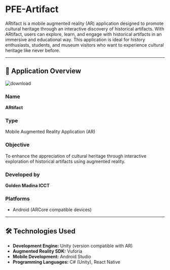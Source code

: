# PFE-Artifact

ARtifact is a mobile augmented reality (AR) application designed to promote cultural heritage through an interactive discovery of historical artifacts. With ARtifact, users can explore, learn, and engage with historical artifacts in an immersive and educational way. This application is ideal for history enthusiasts, students, and museum visitors who want to experience cultural heritage like never before.

---

## 📱 Application Overview

![download](https://github.com/user-attachments/assets/c4d0628d-6f49-46ce-b639-e1f9f1373bd4)

### Name
**ARtifact**

### Type
Mobile Augmented Reality Application (AR)

### Objective
To enhance the appreciation of cultural heritage through interactive exploration of historical artifacts using augmented reality.

### Developed by
**Golden Madina ICCT**

### Platforms
- Android (ARCore compatible devices)

---

## 🛠️ Technologies Used

- **Development Engine:** Unity (version compatible with AR)
- **Augmented Reality SDK:** Vuforia
- **Mobile Development:** Android Studio
- **Programming Languages:** C# (Unity), React Native
